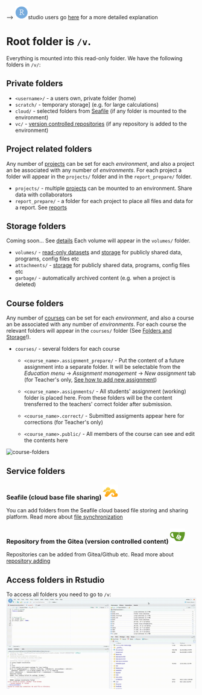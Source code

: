 --> <img src="/static/rstudio.png" width="35px">studio users go <a href="#rstudio"> here</a> for a more detailed explanation

# Root folder is `/v`. 
Everything is mounted into this read-only folder. 
We have the following folders in `/v/`:

## Private folders
  - `<username>/` - a users own, private folder (home)
  - `scratch/` - temporary storage] (e.g. for large calculations)
  - `cloud/` - selected folders from [Seafile](/services/seafile) (if any folder is mounted to the environment)
  - `vc/` - [version controlled repositories](/services/gitea) (if any repository is added to the environment)
  
## Project related folders
Any number of [projects](projects.md) can be set for each *environment*, and also a project an be associated with any number of *environments*. For each project a folder will appear in the `projects/` folder and in the `report_prepare/` folder.

  - `projects/` - multiple [projects](/projects) can be mounted to an environment. Share data with collaborators
  - `report_prepare/` - a folder for each project to place all files and data for a report. See [reports](/reports)
  
## Storage folders
Coming soon...
See [details](/folderstructure)
Each volume will appear in the `volumes/` folder.

  - `volumes/` - [read-only datasets](#volume) and [storage](#attachment) for publicly shared data, programs, config files etc
  - `attachments/` - [storage](#attachment) for publicly shared data, programs, config files etc
  - `garbage/` - automatically archived content (e.g. when a project is deleted)

## Course folders
Any number of [courses](education/education.md) can be set for each *environment*, and also a course an be associated with any number of *environments*. For each course the relevant folders will appear in the `courses/` folder (See [Folders and Storage](/folderstructure)!).

- `courses/` - several folders for each course
	- `<course_name>.assignment_prepare/` - Put the content of a future assignment into a separate folder. It will be selectable from the *Education menu* -> *Assignment management* -> *New assignment* tab (for Teacher's only, [See how to add new assignment](education/education.md))
  
 	- `<course_name>.assignments/` - All students' assignment (working) folder is placed here. From these folders will be the content trensferred to the teachers' correct folder after submission. 

  - `<course_name>.correct/` - Submitted assigments appear here for corrections (for Teacher's only)
  - `<course_name>.public/` - All members of the course can see and edit the contents here
 
 ![course-folders](/static/edu-folders.gif)


## Service folders
### Seafile (cloud base file sharing) <img src="/static/seafile-transparent-1024.png" width=40 alt="seafile">
You can add folders from the Seafile cloud based file storing and sharing platform. 
Read more about [file synchronization](Seafile)

### Repository from the Gitea (version controlled content)  <img src="/static/gitea.svg" width=40 alt="seafile">
Repositories can be added from Gitea/Github etc. Read more about [repository adding](/versioncontrol)



## Access folders in Rstudio<div id="rstudio"></div>
To access all folders you need to go to `/v`: 
![rstudio-folder.gif](/static/rstudio-folder-v.gif)




